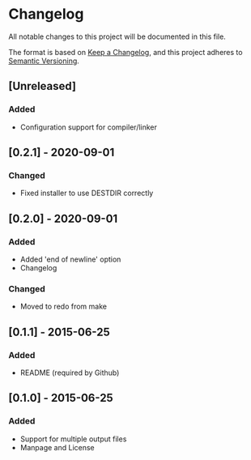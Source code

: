 # Changelog
All notable changes to this project will be documented in this file.

The format is based on [Keep a Changelog](https://keepachangelog.com/en/1.0.0/),
and this project adheres to [Semantic Versioning](https://semver.org/spec/v2.0.0.html).

## [Unreleased]
### Added
- Configuration support for compiler/linker

## [0.2.1] - 2020-09-01
### Changed
- Fixed installer to use DESTDIR correctly

## [0.2.0] - 2020-09-01
### Added
- Added 'end of newline' option
- Changelog
### Changed
- Moved to redo from make

## [0.1.1] - 2015-06-25
### Added
- README (required by Github)

## [0.1.0] - 2015-06-25
### Added
- Support for multiple output files
- Manpage and License
